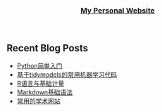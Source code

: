
</div>  
  

### <div align="center">[My Personal Website](http://www.walton.host)</div>  


<br/>  

## Recent Blog Posts  
<!-- BLOG-POST-LIST:START -->
- [Python简单入门](https://walton.host/article/python-001)
- [基于tidymodels的常用机器学习代码](https://walton.host/article/r-005)
- [R语言与基础计量](https://walton.host/article/r-004)
- [Markdown基础语法](https://walton.host/article/other-002)
- [常用的学术网站](https://walton.host/article/academic-001)
<!-- BLOG-POST-LIST:END -->  

